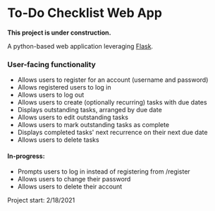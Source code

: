 # To-Do Checklist Web App
**This project is under construction.**

A python-based web application leveraging [Flask](https://flask.palletsprojects.com/en/1.1.x/).

### User-facing functionality
* Allows users to register for an account (username and password)
* Allows registered users to log in
* Allows users to log out
* Allows users to create (optionally recurring) tasks with due dates
* Displays outstanding tasks, arranged by due date
* Allows users to edit outstanding tasks
* Allows users to mark outstanding tasks as complete
* Displays completed tasks' next recurrence on their next due date
* Allows users to delete tasks

#### In-progress:
* Prompts users to log in instead of registering from /register
* Allows users to change their password
* Allows users to delete their account

Project start: 2/18/2021
